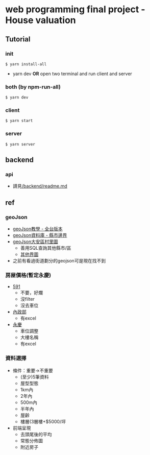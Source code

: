 # web programming final project - House valuation
## Tutorial

### init
```
$ yarn install-all
```
* yarn dev **OR** open two terminal and run client and server
### both (by npm-run-all)
```
$ yarn dev
```

### client
```
$ yarn start
```
### server
```
$ yarn server
```
## backend

### api
* 請見[/backend/readme.md](https://github.com/Claude0311/web-final/tree/main/backend)



## ref
### geoJson
* [geoJson教學 - 全台版本](https://www.oxxostudio.tw/articles/201803/google-maps-15-geojson-taiwan.html)
* [geoJson資料庫 - 縣市邊界](https://sheethub.com/ronnywang/%E9%84%89%E9%8E%AE%E5%B8%82%E5%8D%80%E8%A1%8C%E6%94%BF%E5%8D%80%E5%9F%9F%E7%95%8C%E7%B7%9A/uri/19260537)
* [geoJson大安區村里圖](https://sheethub.com/ronnywang/%E5%85%A8%E5%8F%B0%E7%81%A3%E6%9D%91%E9%87%8C%E7%95%8C%E5%9C%96_20140501/sql?sql=SELECT+*+FROM+this+WHERE+TOWN+IN+%27%E5%A4%A7%E5%AE%89%E5%8D%80%27+ORDER+BY+_id_+ASC)
  * 善用SQL查詢其他縣市/區
  * [其他界圖](https://sheethub.com/search?q=%E7%95%8C%E5%9C%96)
* 之前有看過街道劃分的geojson可是現在找不到
### 房屋價格(暫定永慶)
* [591](https://market.591.com.tw/)
  * 不要，好爛
  * 沒filter
  * 沒去車位
* [內政部](https://lvr.land.moi.gov.tw/login.action#)
  * 有excel
* [永慶](https://evertrust.yungching.com.tw/map?kw=&lat=25.0083253&lng=121.5170166&d=6&t=2&a=&c=)
  * 車位調整
  * 大樓名稱
  * 有excel
### 資料選擇
* 條件：重要->不重要
  * (至少)5筆資料
  * 屋型型態
  * 1km內
  * 2年內
  * 500m內
  * 半年內
  * 屋齡
  * 樓層(3層樓+$5000/坪
* 前端呈現
  * 去頭尾後的平均
  * 常態分佈圖
  * 附近房子


